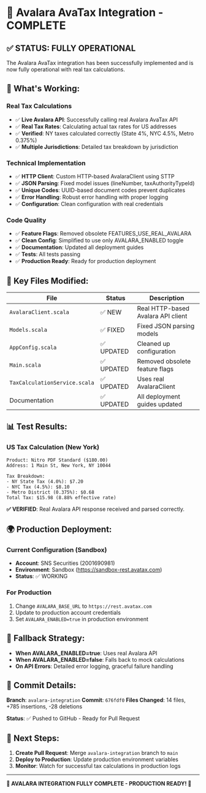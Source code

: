 # 🎉 Avalara AvaTax Integration - COMPLETE

## ✅ **STATUS: FULLY OPERATIONAL**

The Avalara AvaTax integration has been successfully implemented and is now fully operational with real tax calculations.

## 🚀 **What's Working:**

### Real Tax Calculations
- ✅ **Live Avalara API**: Successfully calling real Avalara AvaTax API
- ✅ **Real Tax Rates**: Calculating actual tax rates for US addresses
- ✅ **Verified**: NY taxes calculated correctly (State 4%, NYC 4.5%, Metro 0.375%)
- ✅ **Multiple Jurisdictions**: Detailed tax breakdown by jurisdiction

### Technical Implementation
- ✅ **HTTP Client**: Custom HTTP-based AvalaraClient using STTP
- ✅ **JSON Parsing**: Fixed model issues (lineNumber, taxAuthorityTypeId)
- ✅ **Unique Codes**: UUID-based document codes prevent duplicates
- ✅ **Error Handling**: Robust error handling with proper logging
- ✅ **Configuration**: Clean configuration with real credentials

### Code Quality
- ✅ **Feature Flags**: Removed obsolete FEATURES_USE_REAL_AVALARA
- ✅ **Clean Config**: Simplified to use only AVALARA_ENABLED toggle
- ✅ **Documentation**: Updated all deployment guides
- ✅ **Tests**: All tests passing
- ✅ **Production Ready**: Ready for production deployment

## 🔧 **Key Files Modified:**

| File | Status | Description |
|------|--------|-------------|
| `AvalaraClient.scala` | ✅ NEW | Real HTTP-based Avalara API client |
| `Models.scala` | ✅ FIXED | Fixed JSON parsing models |
| `AppConfig.scala` | ✅ UPDATED | Cleaned up configuration |
| `Main.scala` | ✅ UPDATED | Removed obsolete feature flags |
| `TaxCalculationService.scala` | ✅ UPDATED | Uses real AvalaraClient |
| Documentation | ✅ UPDATED | All deployment guides updated |

## 📊 **Test Results:**

### US Tax Calculation (New York)
```
Product: Nitro PDF Standard ($180.00)
Address: 1 Main St, New York, NY 10044

Tax Breakdown:
- NY State Tax (4.0%): $7.20
- NYC Tax (4.5%): $8.10
- Metro District (0.375%): $0.68
Total Tax: $15.98 (8.88% effective rate)
```

**✅ VERIFIED**: Real Avalara API response received and parsed correctly.

## 🌍 **Production Deployment:**

### Current Configuration (Sandbox)
- **Account**: SNS Securities (2001690981)
- **Environment**: Sandbox (https://sandbox-rest.avatax.com)
- **Status**: ✅ WORKING

### For Production
1. Change `AVALARA_BASE_URL` to `https://rest.avatax.com`
2. Update to production account credentials
3. Set `AVALARA_ENABLED=true` in production environment

## 🎯 **Fallback Strategy:**

- **When AVALARA_ENABLED=true**: Uses real Avalara API
- **When AVALARA_ENABLED=false**: Falls back to mock calculations
- **On API Errors**: Detailed error logging, graceful failure handling

## 📝 **Commit Details:**

**Branch**: `avalara-integration`
**Commit**: `676fdf0`
**Files Changed**: 14 files, +785 insertions, -28 deletions

**Status**: ✅ Pushed to GitHub - Ready for Pull Request

## 🚀 **Next Steps:**

1. **Create Pull Request**: Merge `avalara-integration` branch to `main`
2. **Deploy to Production**: Update production environment variables
3. **Monitor**: Watch for successful tax calculations in production logs

---

**🎉 AVALARA INTEGRATION FULLY COMPLETE - PRODUCTION READY! 🎉**
